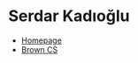 # Serdar Kadıoğlu 

* [Homepage](https://skadio.github.io/)
* [Brown CS](https://cs.brown.edu/people/faculty/skadiogl/)

